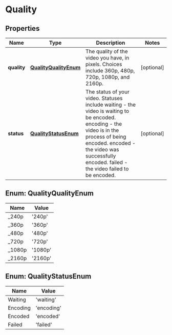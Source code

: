 
# Quality

## Properties

Name | Type | Description | Notes
------------ | ------------- | ------------- | -------------
**quality** | [**QualityQualityEnum**](#QualityQualityEnum) | The quality of the video you have, in pixels. Choices include 360p, 480p, 720p, 1080p, and 2160p. |  [optional]
**status** | [**QualityStatusEnum**](#QualityStatusEnum) | The status of your video. Statuses include waiting - the video is waiting to be encoded. encoding - the video is in the process of being encoded. encoded - the video was successfully encoded. failed - the video failed to be encoded. |  [optional]



## Enum: QualityQualityEnum

Name | Value
---- | -----
_240p | &#39;240p&#39;
_360p | &#39;360p&#39;
_480p | &#39;480p&#39;
_720p | &#39;720p&#39;
_1080p | &#39;1080p&#39;
_2160p | &#39;2160p&#39;



## Enum: QualityStatusEnum

Name | Value
---- | -----
Waiting | &#39;waiting&#39;
Encoding | &#39;encoding&#39;
Encoded | &#39;encoded&#39;
Failed | &#39;failed&#39;



